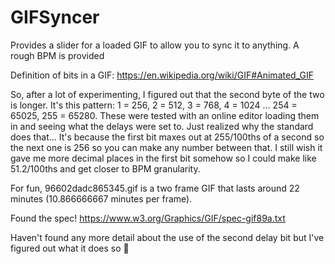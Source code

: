 # GIFSyncer
Provides a slider for a loaded GIF to allow you to sync it to anything.  A rough BPM is provided

Definition of bits in a GIF: https://en.wikipedia.org/wiki/GIF#Animated_GIF

So, after a lot of experimenting, I figured out that the second byte of the two is longer.  It's this pattern: 1 = 256, 2 = 512, 3 = 768, 4 = 1024 ... 254 = 65025, 255 = 65280.  These were tested with an online editor loading them in and seeing what the delays were set to.  Just realized why the standard does that... It's because the first bit maxes out at 255/100ths of a second so the next one is 256 so you can make any number between that.  I still wish it gave me more decimal places in the first bit somehow so I could make like 51.2/100ths and get closer to BPM granularity.

For fun, 96602dadc865345.gif is a two frame GIF that lasts around 22 minutes (10.866666667 minutes per frame).


Found the spec! https://www.w3.org/Graphics/GIF/spec-gif89a.txt

Haven't found any more detail about the use of the second delay bit but I've figured out what it does so :shrug:

